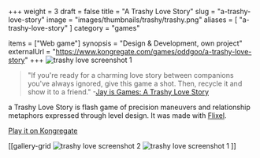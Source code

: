 +++
weight = 3
draft = false
title = "A Trashy Love Story"
slug = "a-trashy-love-story"
image = "images/thumbnails/trashy/trashy.png"
aliases = [
	"a-trashy-love-story"
]
category = "games"

items = ["Web game"]
synopsis = "Design & Development, own project"
externalUrl = "https://www.kongregate.com/games/oddgoo/a-trashy-love-story"
+++
![trashy love screenshot 1](http://oddgoo.io.s3.amazonaws.com/covers/trashyLove/cover.png)

>"If you're ready for a charming love story between companions you've always ignored, give this game a shot. Then, recycle it and show it to a friend."
-[Jay is Games: A Trashy Love Story](http://jayisgames.com/archives/2012/04/a_trashy_love_story.php)

a Trashy Love Story is flash game of precision maneuvers and relationship metaphors expressed through level design. It was made with [Flixel](http://flixel.org/).

[Play it on Kongregate](http://www.kongregate.com/games/oddgoo/a-trashy-love-story)

[[gallery-grid
![trashy love screenshot 2](http://oddgoo.io.s3.amazonaws.com/covers/trashyLove/trashylove_2.png)
![trashy love screenshot 1](http://oddgoo.io.s3.amazonaws.com/covers/trashyLove/trashylove_1.png)
]]
